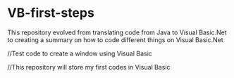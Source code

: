 # VB-first-steps
This repository evolved from translating code from Java to Visual Basic.Net 
to creating a summary on how to code different things on Visual Basic.Net

//Test code to create a window using Visual Basic

//This repository will store my first codes in Visual Basic
